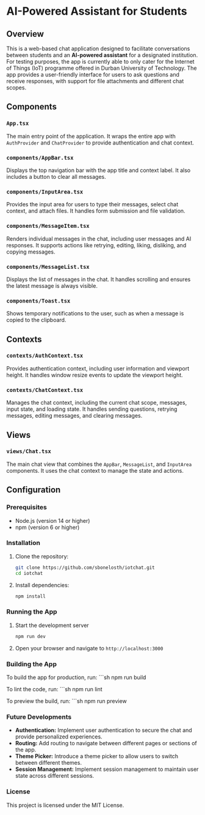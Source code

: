 # AI-Powered Assistant for Students

## Overview
This is a web-based chat application designed to facilitate conversations between students and an **AI-powered assistant** for a designated institution. For testing purposes, the app is currently able to only cater for the Internet of Things (IoT) programme offered in Durban University of Technology. The app provides a user-friendly interface for users to ask questions and receive responses, with support for file attachments and different chat scopes.

## Components
### `App.tsx`
The main entry point of the application. It wraps the entire app with `AuthProvider` and `ChatProvider` to provide authentication and chat context.

### `components/AppBar.tsx`
Displays the top navigation bar with the app title and context label. It also includes a button to clear all messages.

### `components/InputArea.tsx`
Provides the input area for users to type their messages, select chat context, and attach files. It handles form submission and file validation.

### `components/MessageItem.tsx`
Renders individual messages in the chat, including user messages and AI responses. It supports actions like retrying, editing, liking, disliking, and copying messages.

### `components/MessageList.tsx`
Displays the list of messages in the chat. It handles scrolling and ensures the latest message is always visible.

### `components/Toast.tsx`
Shows temporary notifications to the user, such as when a message is copied to the clipboard.

## Contexts
### `contexts/AuthContext.tsx`
Provides authentication context, including user information and viewport height. It handles window resize events to update the viewport height.

### `contexts/ChatContext.tsx`
Manages the chat context, including the current chat scope, messages, input state, and loading state. It handles sending questions, retrying messages, editing messages, and clearing messages.

## Views
### `views/Chat.tsx`
The main chat view that combines the `AppBar`, `MessageList`, and `InputArea` components. It uses the chat context to manage the state and actions.

## Configuration
### Prerequisites
- Node.js (version 14 or higher)
- npm (version 6 or higher)

### Installation
1. Clone the repository:
    ```sh
    git clone https://github.com/sbonelosth/iotchat.git
    cd iotchat

2. Install dependencies:
    ```sh
    npm install

### Running the App

1. Start the development server
    ```sh
    npm run dev

2. Open your browser and navigate to `http://localhost:3000`

### Building the App

To build the app for production, run:
    ```sh
    npm run build

To lint the code, run:
    ```sh
    npm run lint

To preview the build, run:
    ```sh
    npm run preview

### Future Developments
- **Authentication:** Implement user authentication to secure the chat and provide personalized experiences.
- **Routing:** Add routing to navigate between different pages or sections of the app.
- **Theme Picker:** Introduce a theme picker to allow users to switch between different themes.
- **Session Management:** Implement session management to maintain user state across different sessions.

### License
This project is licensed under the MIT License.
